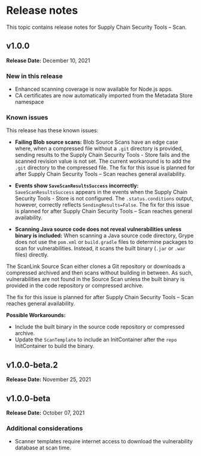 # Release notes

This topic contains release notes for Supply Chain Security Tools – Scan.

## v1.0.0

**Release Date:** December 10, 2021


### New in this release

* Enhanced scanning coverage is now available for Node.js apps.
* CA certificates are now automatically imported from the Metadata Store namespace


### Known issues

This release has these known issues:

* **Failing Blob source scans:**
Blob Source Scans have an edge case where, when a compressed file without a `.git` directory is
provided, sending results to the Supply Chain Security Tools - Store fails and the scanned revision
value is not set.
The current workaround is to add the `.git` directory to the compressed file.
The fix for this issue is planned for after Supply Chain Security Tools – Scan reaches general
availability.

* **Events show `SaveScanResultsSuccess` incorrectly:**
`SaveScanResultsSuccess` appears in the events when the Supply Chain Security Tools - Store is not
configured.
The `.status.conditions` output, however, correctly reflects `SendingResults=False`.
The fix for this issue is planned for after Supply Chain Security Tools – Scan reaches general
availability.

* **Scanning Java source code does not reveal vulnerabilities unless binary is included:**
When scanning a Java source code directory, Grype does not use the `pom.xml` or `build.gradle` files
to determine packages to scan for vulnerabilities.
Instead, it scans the built binary (`.jar` or `.war` files) directly.

The ScanLink Source Scan either clones a Git repository or downloads a compressed archived and then
scans without building in between. As such, vulnerabilities are not found in the Source Scan unless
the built binary is provided in the code repository or compressed archive.

The fix for this issue is planned for after Supply Chain Security Tools – Scan reaches general
availability.

**Possible Workarounds:**

* Include the built binary in the source code repository or compressed archive.
* Update the `ScanTemplate` to include an InitContainer after the `repo` InitContainer to build the
binary.


## v1.0.0-beta.2

**Release Date:** November 25, 2021


## v1.0.0-beta

**Release Date:** October 07, 2021


### Additional considerations

* Scanner templates require internet access to download the vulnerability database at scan time.

